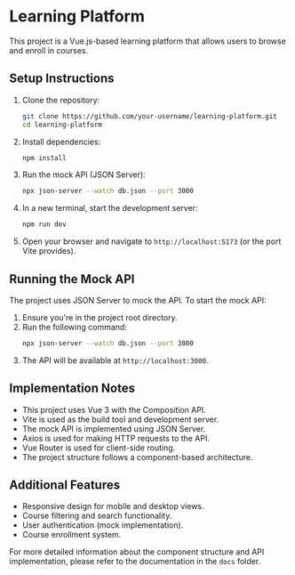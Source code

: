 # Learning Platform

This project is a Vue.js-based learning platform that allows users to browse and enroll in courses.

## Setup Instructions

1. Clone the repository:
   ```bash
   git clone https://github.com/your-username/learning-platform.git
   cd learning-platform
   ```

2. Install dependencies:
   ```bash
   npm install
   ```

3. Run the mock API (JSON Server):
   ```bash
   npx json-server --watch db.json --port 3000
   ```

4. In a new terminal, start the development server:
   ```bash
   npm run dev
   ```

5. Open your browser and navigate to `http://localhost:5173` (or the port Vite provides).

## Running the Mock API

The project uses JSON Server to mock the API. To start the mock API:

1. Ensure you're in the project root directory.
2. Run the following command:
   ```bash
   npx json-server --watch db.json --port 3000
   ```
3. The API will be available at `http://localhost:3000`.

## Implementation Notes

- This project uses Vue 3 with the Composition API.
- Vite is used as the build tool and development server.
- The mock API is implemented using JSON Server.
- Axios is used for making HTTP requests to the API.
- Vue Router is used for client-side routing.
- The project structure follows a component-based architecture.

## Additional Features

- Responsive design for mobile and desktop views.
- Course filtering and search functionality.
- User authentication (mock implementation).
- Course enrollment system.

For more detailed information about the component structure and API implementation, please refer to the documentation in the `docs` folder.
